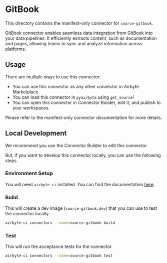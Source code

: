 # GitBook
This directory contains the manifest-only connector for `source-gitbook`.

GitBook connector  enables seamless data integration from GitBook into your data pipelines. It efficiently extracts content, such as documentation and pages, allowing teams to sync and analyze information across platforms.

## Usage
There are multiple ways to use this connector:
- You can use this connector as any other connector in Airbyte Marketplace.
- You can load this connector in `pyairbyte` using `get_source`!
- You can open this connector in Connector Builder, edit it, and publish to your workspaces.

Please refer to the manifest-only connector documentation for more details.

## Local Development
We recommend you use the Connector Builder to edit this connector.

But, if you want to develop this connector locally, you can use the following steps.

### Environment Setup
You will need `airbyte-ci` installed. You can find the documentation [here](airbyte-ci).

### Build
This will create a dev image (`source-gitbook:dev`) that you can use to test the connector locally.
```bash
airbyte-ci connectors --name=source-gitbook build
```

### Test
This will run the acceptance tests for the connector.
```bash
airbyte-ci connectors --name=source-gitbook test
```

